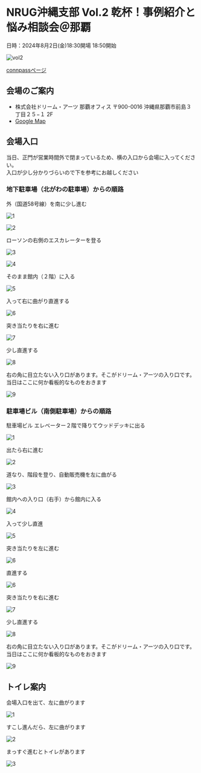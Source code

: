 # NRUG沖縄支部 Vol.2 乾杯！事例紹介と悩み相談会＠那覇

日時：2024年8月2日(金)18:30開場 18:50開始


![vol2](./vol2.png)

<a href="https://nrug-okinawa.connpass.com/event/322608/" target="_blank">connpassページ</a>


## 会場のご案内

* 株式会社ドリーム・アーツ 那覇オフィス 〒900-0016 沖縄県那覇市前島３丁目２５−１ 2F
* <a href="https://maps.app.goo.gl/HFYb1fEkdE1mkVAx8" target="_blank">Google Map</a>

## 会場入口

当日、正門が営業時間外で閉まっているため、横の入口から会場に入ってください。  
入口が少し分かりづらいので下を参考にお越しください

### 地下駐車場（北がわの駐車場）からの順路

外（国道58号線）を南に少し進む

![1](./chika_1.jpg)

![2](./chika_2.jpg)

ローソンの右側のエスカレーターを登る

![3](./chika_3.jpg)

![4](./chika_4.jpg)

そのまま館内（２階）に入る

![5](./chika_5.jpg)

入って右に曲がり直進する

![6](./chika_6.jpg)

突き当たりを右に進む

![7](./chika_7.jpg)

少し直進する

![8](./chika_8.jpg)

右の角に目立たない入り口があります。そこがドリーム・アーツの入り口です。
当日はここに何か看板的なものをおきます

![9](./chika_9.jpg)

### 駐車場ビル（南側駐車場）からの順路

駐車場ビル エレベーター２階で降りてウッドデッキに出る

![1](./car_1.jpg)

出たら右に進む

![2](./car_2.jpg)

道なり、階段を登り、自動販売機を左に曲がる

![3](./car_3.jpg)

館内への入り口（右手）から館内に入る

![4](./car_4.jpg)

入って少し直進

![5](./car_5.jpg)

突き当たりを左に進む

![6](./car_6.jpg)

直進する

![6](./chika_6.jpg)

突き当たりを右に進む

![7](./chika_7.jpg)

少し直進する

![8](./chika_8.jpg)

右の角に目立たない入り口があります。そこがドリーム・アーツの入り口です。
当日はここに何か看板的なものをおきます

![9](./chika_9.jpg)

## トイレ案内

会場入口を出て、左に曲がります

![1](./toilet_1.jpg)

すこし進んだら、左に曲がります

![2](./toilet_2.jpg)

まっすぐ進むとトイレがあります

![3](./toilet_3.jpg)
